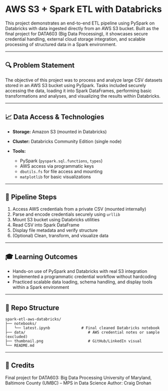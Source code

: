 # AWS S3 + Spark ETL with Databricks

This project demonstrates an end-to-end ETL pipeline using PySpark on Databricks with data ingested directly from an AWS S3 bucket. Built as the final project for DATA603 (Big Data Processing), it showcases secure credential handling, external cloud storage integration, and scalable processing of structured data in a Spark environment.

---

## 🔍 Problem Statement

The objective of this project was to process and analyze large CSV datasets stored in an AWS S3 bucket using PySpark. Tasks included securely accessing the data, loading it into Spark DataFrames, performing basic transformations and analyses, and visualizing the results within Databricks.

---

## 📈 Data Access & Technologies

* **Storage:** Amazon S3 (mounted in Databricks)
* **Cluster:** Databricks Community Edition (single node)
* **Tools:**

  * PySpark (`pyspark.sql.functions`, `types`)
  * AWS access via programmatic keys
  * `dbutils.fs` for file access and mounting
  * `matplotlib` for basic visualizations

---

## 📅 Pipeline Steps

1. Access AWS credentials from a private CSV (mounted internally)
2. Parse and encode credentials securely using `urllib`
3. Mount S3 bucket using Databricks utilities
4. Read CSV into Spark DataFrame
5. Display file metadata and verify structure
6. (Optional) Clean, transform, and visualize data

---

## 🎓 Learning Outcomes

* Hands-on use of PySpark and Databricks with real S3 integration
* Implemented a programmatic credential workflow without hardcoding
* Practiced scalable data loading, schema handling, and display tools within a Spark environment

---

## 📁 Repo Structure

```
spark-etl-aws-databricks/
├── notebooks/
│   └── latest.ipynb              # Final cleaned Databricks notebook
├── data/                            # AWS credential notes or sample (excluded)
├── thumbnail.png                    # GitHub/LinkedIn visual
└── README.md
```

---

## 📇 Credits

Final project for DATA603: Big Data Processing
University of Maryland, Baltimore County (UMBC) – MPS in Data Science
Author: Craig Drohan
